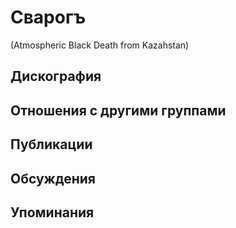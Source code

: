 # Сварогъ

(Atmospheric Black Death from Kazahstan)

## Дискография


## Отношения с другими группами


## Публикации


## Обсуждения


## Упоминания

